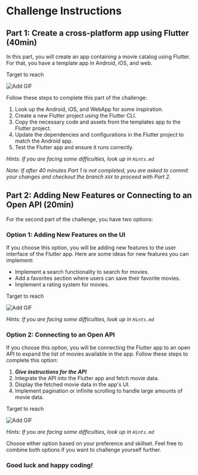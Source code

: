 # Challenge Instructions

## Part 1: Create a cross-platform app using Flutter (40min)

In this part, you will create an app containing a movie catalog using Flutter. For that, you have a template app in Android, iOS, and web. 

Target to reach 

![Add GIF](https://github.com/Your_Repository_Name/Your_GIF_Name.gif)

Follow these steps to complete this part of the challenge:

1. Look up the Android, iOS, and WebApp for some inspiration.
2. Create a new Flutter project using the Flutter CLI.
3. Copy the necessary code and assets from the templates app to the Flutter project.
4. Update the dependencies and configurations in the Flutter project to match the Android app.
5. Test the Flutter app and ensure it runs correctly.

_Hints: If you are facing some difficulties, look up in `Hints.md`_

_Note: If after 40 minutes Part 1 is not completed, you are asked to commit your changes and checkout the branch `XXX` to proceed with Part 2._

## Part 2: Adding New Features or Connecting to an Open API (20min)

For the second part of the challenge, you have two options:

### Option 1: Adding New Features on the UI

If you choose this option, you will be adding new features to the user interface of the Flutter app. Here are some ideas for new features you can implement:

- Implement a search functionality to search for movies.
- Add a favorites section where users can save their favorite movies.
- Implement a rating system for movies.

Target to reach 

![Add GIF](https://github.com/Your_Repository_Name/Your_GIF_Name.gif)

_Hints: If you are facing some difficulties, look up in `Hints.md`_

### Option 2: Connecting to an Open API

If you choose this option, you will be connecting the Flutter app to an open API to expand the list of movies available in the app. Follow these steps to complete this option:

1. ***Give instructions for the API***
2. Integrate the API into the Flutter app and fetch movie data.
3. Display the fetched movie data in the app's UI.
4. Implement pagination or infinite scrolling to handle large amounts of movie data.

Target to reach 

![Add GIF](https://github.com/Your_Repository_Name/Your_GIF_Name.gif)

_Hints: If you are facing some difficulties, look up in `Hints.md`_

Choose either option based on your preference and skillset. Feel free to combine both options if you want to challenge yourself further.

### Good luck and happy coding!

